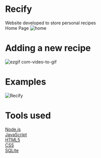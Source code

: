 # Recify

Website developed to store personal recipes <br/>
Home Page
![home](https://user-images.githubusercontent.com/47614825/84700424-82ba7880-af29-11ea-9857-a200378c7678.png)


# Adding a new recipe
![ezgif com-video-to-gif](https://user-images.githubusercontent.com/47614825/84702512-23f6fe00-af2d-11ea-9dbc-16077cfc9bb8.gif)

# Examples
![Recify](https://user-images.githubusercontent.com/47614825/84702630-54d73300-af2d-11ea-83ae-e7d25398952f.gif)

# Tools used 
<a href="https://nodejs.org/en/">Node.js</a>  <br/>
<a href="https://www.javascript.com/">JavaScript</a> <br/>
<a href="">HTML5</a> <br/>
<a href="">CSS</a> <br/>
<a href="https://www.sqlite.org/index.html">SQLite</a> 

